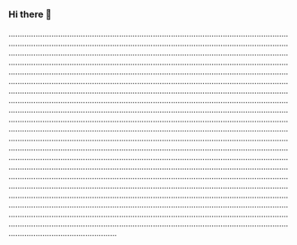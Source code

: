 ### Hi there 👋

............................................................................................................................................................................................................................................................................................................................................................................................................................................................................................................................................................................................................................................................................................................................................................................................................................................................................................................................................................................................................................................................................................................................................................................................................................................................................................................................................................................................................................................................................................................................................................................................................................................................................................................................................................................................................................................................................................................................................................................................................................................................................................................................................................................................................................................................................................................................................................................................................................................................................................................................................................................................................................................................................................................................................................